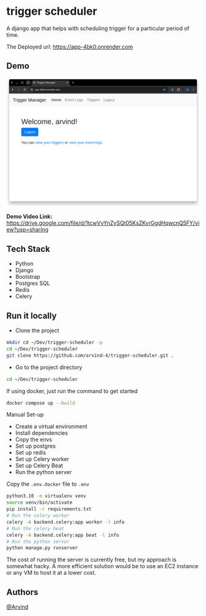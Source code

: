 
# trigger scheduler

A django app that helps with scheduling trigger for a particular period of time.

The Deployed url: https://app-4bk0.onrender.com

## Demo

[![Watch the video](https://raw.githubusercontent.com/arvind-4/trigger-scheduler/refs/heads/main/.github/static/image.png?token=GHSAT0AAAAAAC4TEXJG6OU6WZRAAV2Z7HWMZ5LTC3A)](https://drive.google.com/file/d/1tcwVyYnZySQt05KsZKvrGgdHqwcnQ5FY/view?usp=sharing)


**Demo Video Link:** https://drive.google.com/file/d/1tcwVyYnZySQt05KsZKvrGgdHqwcnQ5FY/view?usp=sharing


## Tech Stack
- Python
- Django
- Bootstrap
- Postgres SQL
- Redis
- Celery

## Run it locally

- Clone the project

```bash
mkdir cd ~/Dev/trigger-scheduler -p
cd ~/Dev/trigger-scheduler
git clone https://github.com/arvind-4/trigger-scheduler.git .
```

- Go to the project directory

```bash
cd ~/Dev/trigger-scheduler
```

If using docker, just run the command to get started

```bash
docker compose up --build
```

Manual Set-up
- Create a virtual environment
- Install dependencies
- Copy the envs
- Set up postgres
- Set up redis
- Set up Celery worker
- Set up Celery Beat
- Run the python server

Copy the `.env.docker` file to `.env`

```bash
python3.10 -m virtualenv venv
source venv/bin/activate
pip install -r requirements.txt
# Run the celery worker
celery -A backend.celery:app worker -l info
# Run the celery beat
celery -A backend.celery:app beat -l info
# Run the python server
python manage.py runserver
```

The cost of running the server is currently free, but my approach is somewhat hacky. A more efficient solution would be to use an EC2 instance or any VM to host it at a lower cost.


## Authors

[@Arvind](https://www.github.com/arvind-4)
